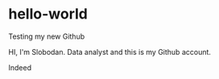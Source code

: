 # hello-world
Testing my new Github
<p>HI, I'm Slobodan. Data analyst and this is my Github account.<p>
<p>Indeed<p>
